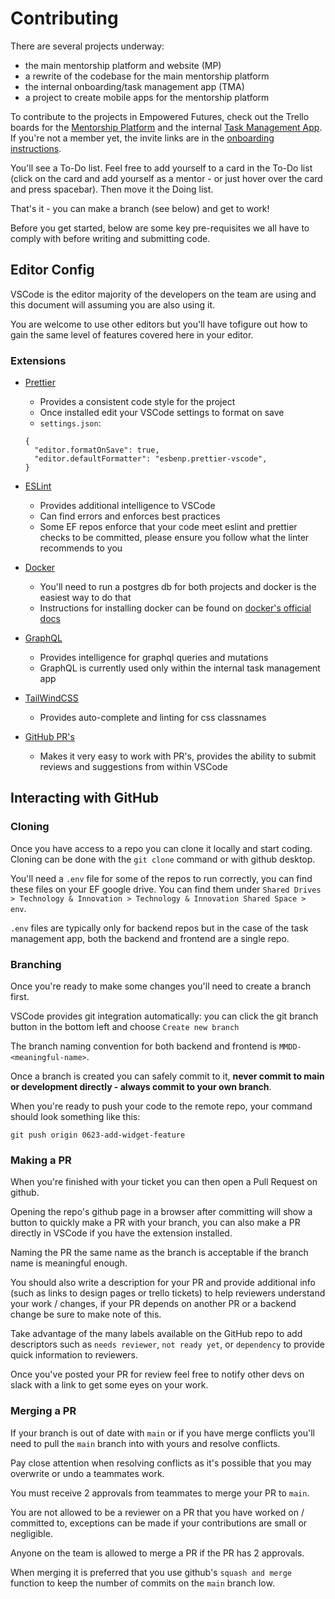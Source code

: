 # Contributing

There are several projects underway: 
- the main mentorship platform and website (MP)
- a rewrite of the codebase for the main mentorship platform
- the internal onboarding/task management app (TMA)
- a project to create mobile apps for the mentorship platform

To contribute to the projects in Empowered Futures, check out the Trello boards for the [Mentorship Platform](https://trello.com/b/YYDqebhj/mentorship-platform) and the internal [Task Management App](https://trello.com/b/eTfU1pUA/task-management-app). If you're not a member yet, the invite links are in the [onboarding instructions](https://github.com/empoweredfutures/ef-tech-docs/blob/main/onboarding.md).

You'll see a To-Do list. Feel free to add yourself to a card in the To-Do list (click on the card and add yourself as a mentor - or just hover over the card and press spacebar). Then move it the Doing list.

That's it - you can make a branch (see below) and get to work!

Before you get started, below are some key pre-requisites we all have to comply with before writing and submitting code.

## Editor Config

VSCode is the editor majority of the developers on the team are using and this document will assuming you are also using it.

You are welcome to use other editors but you'll have tofigure out how to gain the same level of features covered here in your editor.

### Extensions

- [Prettier](https://marketplace.visualstudio.com/items?itemName=esbenp.prettier-vscode)

  - Provides a consistent code style for the project
  - Once installed edit your VSCode settings to format on save
  - `settings.json`:

  ```
  {
    "editor.formatOnSave": true,
    "editor.defaultFormatter": "esbenp.prettier-vscode",
  }
  ```

- [ESLint](https://marketplace.visualstudio.com/items?itemName=dbaeumer.vscode-eslint)

  - Provides additional intelligence to VSCode
  - Can find errors and enforces best practices
  - Some EF repos enforce that your code meet eslint and prettier checks to be committed, please ensure you follow what the linter recommends to you

- [Docker](https://marketplace.visualstudio.com/items?itemName=ms-azuretools.vscode-docker)

  - You'll need to run a postgres db for both projects and docker is the easiest way to do that
  - Instructions for installing docker can be found on [docker's official docs](https://docs.docker.com/get-docker/)

- [GraphQL](https://marketplace.visualstudio.com/items?itemName=GraphQL.vscode-graphql)

  - Provides intelligence for graphql queries and mutations
  - GraphQL is currently used only within the internal task management app

- [TailWindCSS](https://marketplace.visualstudio.com/items?itemName=bradlc.vscode-tailwindcss)

  - Provides auto-complete and linting for css classnames

- [GitHub PR's](https://marketplace.visualstudio.com/items?itemName=GitHub.vscode-pull-request-github)
  - Makes it very easy to work with PR's, provides the ability to submit reviews and suggestions from within VSCode

## Interacting with GitHub

### Cloning

Once you have access to a repo you can clone it locally and start coding. Cloning can be done with the `git clone` command or with github desktop.

You'll need a `.env` file for some of the repos to run correctly, you can find these files on your EF google drive. You can find them under `Shared Drives > Technology & Innovation > Technology & Innovation Shared Space > env`.

`.env` files are typically only for backend repos but in the case of the task management app, both the backend and frontend are a single repo.

### Branching

Once you're ready to make some changes you'll need to create a branch first.

VSCode provides git integration automatically: you can click the
git branch button in the bottom left and choose `Create new branch`

The branch naming convention for both backend and frontend is
`MMDD-<meaningful-name>`.

Once a branch is created you can safely commit to it, **never commit to main or development directly - always commit to your own branch**.

When you're ready to push your code to the remote repo, your command should look something like this:

```
git push origin 0623-add-widget-feature
```

### Making a PR

When you're finished with your ticket you can then open a Pull Request on github.

Opening the repo's github page in a browser after committing will show a button to quickly make a PR with your branch, you can also make a PR directly in VSCode if you have the extension installed.

Naming the PR the same name as the branch is acceptable if the branch name is meaningful enough.

You should also write a description for your PR and provide additional info (such as links to design pages or trello tickets) to help reviewers understand your work / changes, if your PR depends on another PR or a backend change be sure to make note of this.

Take advantage of the many labels available on the GitHub repo to add descriptors such as `needs reviewer`, `not ready yet`, or `dependency` to provide quick information to reviewers.

Once you've posted your PR for review feel free to notify other devs on slack with a link to get some eyes on your work.

### Merging a PR

If your branch is out of date with `main` or if you have merge conflicts you'll need to pull the `main` branch into with yours and resolve conflicts.

Pay close attention when resolving conflicts as it's possible that you may overwrite or undo a teammates work.

You must receive 2 approvals from teammates to merge your PR to `main`.

You are not allowed to be a reviewer on a PR that you have worked on / committed to, exceptions can be made if your contributions are small or negligible.

Anyone on the team is allowed to merge a PR if the PR has 2 approvals.

When merging it is preferred that you use github's `squash and merge` function to keep the number of commits on the `main` branch low.
